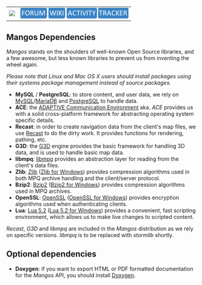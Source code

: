 <table border=0 cellpadding=0 cellspacing=0 valign='top'><tr>
<td><a href='https://www.getmangos.eu' target='getmangos.eu'><img src='https://www.getmangos.eu/!assets_mangos/logo.png' border=0></a></td>
<td valign='top'>
<a href='https://www.getmangos.eu/forums/' target='getmangos.forum'><img src='/icons/FORUM.gif' border=0></a>
<a href='https://www.getmangos.eu/wiki' target='getmangos.wiki'><img src='/icons/WIKI.gif' border=0></a>
<a href='https://www.getmangos.eu/github-activity/' target='getmangos.activity'><img src='/icons/ACTIVITY.gif' border=0></a>
<a href='https://www.getmangos.eu/bug-tracker/mangos-zero/' target='getmangos.tracker'><img src='/icons/TRACKER.gif' border=0></a>
</td></tr></table>

Mangos Dependencies
------------
*Mangos* stands on the shoulders of well-known Open Source
libraries, and a few awesome, but less known libraries to prevent us from
inventing the wheel again.

*Please note that Linux and Mac OS X users should install packages using
their systems package management instead of source packages.*

* **MySQL** / **PostgreSQL**: to store content, and user data, we rely on
  [MySQL][1]/[MariaDB][2] and [PostgreSQL][3] to handle data.
* **ACE**: the [ADAPTIVE Communication Environment][4] aka. *ACE* provides us
  with a solid cross-platform framework for abstracting operating system
  specific details.
* **Recast**: in order to create navigation data from the client's map files,
  we use [Recast][5] to do the dirty work. It provides functions for
  rendering, pathing, etc.
* **G3D**: the [G3D][6] engine provides the basic framework for handling 3D
  data, and is used to handle basic map data.
* **libmpq**: [libmpq][7] provides an abstraction layer for reading from the
  client's data files.
* **Zlib**: [Zlib][12] ([Zlib for Windows][10]) provides compression algorithms
  used in both MPQ archive handling and the client/server protocol.
* **Bzip2**: [Bzip2][13] ([Bzip2 for Windows][11]) provides compression
  algorithms used in MPQ archives.
* **OpenSSL**: [OpenSSL][8] ([OpenSSL for Windows][14]) provides encryption
  algorithms used when authenticating clients.
* **Lua**: [Lua 5.2][15] ([Lua 5.2 for Windows][16]) provides a convenient, fast
  scripting environment, which allows us to make live changes to scripted
  content.

*Recast*, *G3D* and *libmpq* are included in the *Mangos* distribution as
we rely on specific versions. *libmpq* is to be replaced with *stormlib* shortly. 

Optional dependencies
---------------------

* **Doxygen**: if you want to export HTML or PDF formatted documentation for the
  *Mangos* API, you should install [Doxygen][9].

[1]: http://www.mysql.com/ "MySQL · The world's most popular open source database"
[2]: http://www.mariadb.org/ "MariaDB · An enhanced, drop-in replacement for MySQL"
[3]: http://www.postgresql.org/ "PostgreSQL · The world's most advanced open source database"
[4]: http://www.cs.wustl.edu/~schmidt/ACE.html "ACE · The ADAPTIVE Communication Environment"
[5]: http://github.com/memononen/recastnavigation "Recast · Navigation-mesh Toolset for Games"
[6]: http://sourceforge.net/projects/g3d/ "G3D · G3D Innovation Engine"
[7]: http://github.com/ge0rg/libmpq "libmpq · A library for reading data from MPQ archives"
[8]: http://www.openssl.org/ "OpenSSL · The Open Source toolkit for SSL/TLS"
[9]: http://www.stack.nl/~dimitri/doxygen/ "Doxygen · API documentation generator"
[10]: http://gnuwin32.sourceforge.net/packages/zlib.htm "Zlib for Windows"
[11]: http://gnuwin32.sourceforge.net/packages/bzip2.htm "Bzip2 for Windows"
[12]: http://www.zlib.net/ "Zlib"
[13]: http://www.bzip.org/ "Bzip2"
[14]: http://slproweb.com/products/Win32OpenSSL.html "OpenSSL for Windows"
[15]: http://www.lua.org/ "Lua"
[16]: https://code.google.com/p/luaforwindows/ "Lua for Windows"
